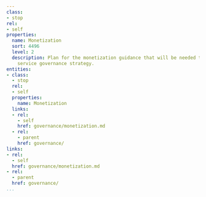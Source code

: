 ```yaml
---
class:
- stop
rel:
- self
properties:
  name: Monetization
  sort: 4496
  level: 2
  description: Plan for the monetization guidance that will be needed to drive a wider
    service governance strategy.
entities:
- class:
  - stop
  rel:
  - self
  properties:
    name: Monetization
  links:
  - rel:
    - self
    href: governance/monetization.md
  - rel:
    - parent
    href: governance/
links:
- rel:
  - self
  href: governance/monetization.md
- rel:
  - parent
  href: governance/
...
```

